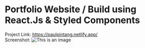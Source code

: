 # Portfolio Website / Build using React.Js & Styled Components

Project Link: https://paulpintang.netlify.app/ <br>
Screenshot:
![This is an image](/src/assets/images/screenshot.png)
